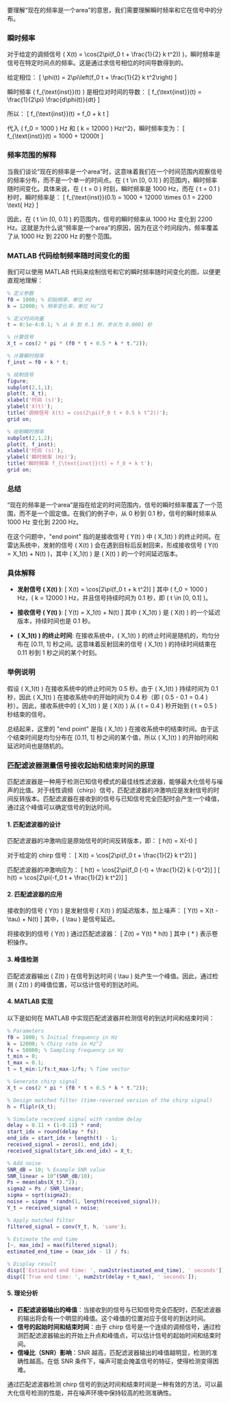 要理解“现在的频率是一个area”的意思，我们需要理解瞬时频率和它在信号中的分布。

### 瞬时频率
对于给定的调频信号 \( X(t) = \cos(2\pi(f_0 t + \frac{1}{2} k t^2)) \)，瞬时频率是信号在特定时间点的频率。这是通过求信号相位的时间导数得到的。

给定相位：
\[ \phi(t) = 2\pi\left(f_0 t + \frac{1}{2} k t^2\right) \]

瞬时频率 \( f_{\text{inst}}(t) \) 是相位对时间的导数：
\[ f_{\text{inst}}(t) = \frac{1}{2\pi} \frac{d\phi(t)}{dt} \]

所以：
\[ f_{\text{inst}}(t) = f_0 + k t \]

代入 \( f_0 = 1000 \) Hz 和 \( k = 12000 \) Hz\(^2\)，瞬时频率变为：
\[ f_{\text{inst}}(t) = 1000 + 12000t \]

### 频率范围的解释
当我们谈论“现在的频率是一个area”时，这意味着我们在一个时间范围内观察信号的频率分布，而不是一个单一的时间点。在 \( t \in [0, 0.1] \) 的范围内，瞬时频率随时间变化。具体来说，在 \( t = 0 \) 时刻，瞬时频率是 1000 Hz，而在 \( t = 0.1 \) 秒时，瞬时频率是：
\[ f_{\text{inst}}(0.1) = 1000 + 12000 \times 0.1 = 2200 \text{ Hz} \]

因此，在 \( t \in [0, 0.1] \) 的范围内，信号的瞬时频率从 1000 Hz 变化到 2200 Hz。这就是为什么说“频率是一个area”的原因，因为在这个时间段内，频率覆盖了从 1000 Hz 到 2200 Hz 的整个范围。

### MATLAB 代码绘制频率随时间变化的图
我们可以使用 MATLAB 代码来绘制信号和它的瞬时频率随时间变化的图，以便更直观地理解：

```matlab
% 定义参数
f0 = 1000; % 初始频率，单位 Hz
k = 12000; % 频率变化率，单位 Hz^2

% 定义时间向量
t = 0:1e-4:0.1; % 从 0 到 0.1 秒，步长为 0.0001 秒

% 计算信号
X_t = cos(2 * pi * (f0 * t + 0.5 * k * t.^2));

% 计算瞬时频率
f_inst = f0 + k * t;

% 绘制信号
figure;
subplot(2,1,1);
plot(t, X_t);
xlabel('时间 (s)');
ylabel('X(t)');
title('调频信号 X(t) = cos(2\pi(f_0 t + 0.5 k t^2))');
grid on;

% 绘制瞬时频率
subplot(2,1,2);
plot(t, f_inst);
xlabel('时间 (s)');
ylabel('瞬时频率 (Hz)');
title('瞬时频率 f_{\text{inst}}(t) = f_0 + k t');
grid on;
```

### 总结
“现在的频率是一个area”是指在给定的时间范围内，信号的瞬时频率覆盖了一个范围，而不是一个固定值。在我们的例子中，从 0 秒到 0.1 秒，信号的瞬时频率从 1000 Hz 变化到 2200 Hz。


在这个问题中，"end point" 指的是接收信号 \( Y(t) \) 中 \( X_1(t) \) 的终止时间。在雷达系统中，发射的信号 \( X(t) \) 会在遇到目标后反射回来，形成接收信号 \( Y(t) = X_1(t) + N(t) \)，其中 \( X_1(t) \) 是 \( X(t) \) 的一个时间延迟版本。

### 具体解释

- **发射信号 \( X(t) \)**:
  \[
  X(t) = \cos[2\pi(f_0 t + k t^2)]
  \]
  其中 \( f_0 = 1000 \) Hz，\( k = 12000 \) Hz，并且信号持续时间为 0.1 秒，即 \( t \in [0, 0.1] \)。

- **接收信号 \( Y(t) \)**:
  \[
  Y(t) = X_1(t) + N(t)
  \]
  其中 \( X_1(t) \) 是 \( X(t) \) 的一个延迟版本，持续时间也是 0.1 秒。

- **\( X_1(t) \) 的终止时间**:
  在接收系统中，\( X_1(t) \) 的终止时间是随机的，均匀分布在 [0.11, 1] 秒之间。这意味着反射回来的信号 \( X_1(t) \) 的持续时间结束在 0.11 秒到 1 秒之间的某个时刻。

### 举例说明

假设 \( X_1(t) \) 在接收系统中的终止时间为 0.5 秒。由于 \( X_1(t) \) 持续时间为 0.1 秒，因此 \( X_1(t) \) 在接收系统中的开始时间为 0.4 秒（即 \( 0.5 - 0.1 = 0.4 \) 秒）。因此，接收系统中的 \( X_1(t) \) 是 \( X(t) \) 从 \( t = 0.4 \) 秒开始到 \( t = 0.5 \) 秒结束的信号。

总结起来，这里的 "end point" 是指 \( X_1(t) \) 在接收系统中的结束时间。由于这个结束时间是均匀分布在 [0.11, 1] 秒之间的某个值，所以 \( X_1(t) \) 的开始时间和延迟时间也是随机的。

### 匹配滤波器测量信号接收起始和结束时间的原理

匹配滤波器是一种用于检测已知信号模式的最佳线性滤波器，能够最大化信号与噪声的比值。对于线性调频（chirp）信号，匹配滤波器的冲激响应是发射信号的时间反转版本。匹配滤波器在接收到的信号与已知信号完全匹配时会产生一个峰值，通过这个峰值可以确定信号的到达时间。

#### 1. 匹配滤波器的设计

匹配滤波器的冲激响应是原始信号的时间反转版本，即：
\[ h(t) = X(-t) \]

对于给定的 chirp 信号：
\[ X(t) = \cos[2\pi(f_0 t + \frac{1}{2} k t^2)] \]

匹配滤波器的冲激响应为：
\[ h(t) = \cos[2\pi(f_0 (-t) + \frac{1}{2} k (-t)^2)] \]
\[ h(t) = \cos[2\pi(-f_0 t + \frac{1}{2} k t^2)] \]

#### 2. 匹配滤波器的应用

接收到的信号 \( Y(t) \) 是发射信号 \( X(t) \) 的延迟版本，加上噪声：
\[ Y(t) = X(t - \tau) + N(t) \]
其中，\( \tau \) 是信号延迟。

将接收到的信号 \( Y(t) \) 通过匹配滤波器：
\[ Z(t) = Y(t) * h(t) \]
其中 \( * \) 表示卷积操作。

#### 3. 峰值检测

匹配滤波器输出 \( Z(t) \) 在信号到达时间 \( \tau \) 处产生一个峰值。因此，通过检测 \( Z(t) \) 的峰值位置，可以估计信号的到达时间。

#### 4. MATLAB 实现

以下是如何在 MATLAB 中实现匹配滤波器并检测信号的到达时间和结束时间：

```matlab
% Parameters
f0 = 1000; % Initial frequency in Hz
k = 12000; % Chirp rate in Hz^2
fs = 50000; % Sampling frequency in Hz
t_min = 0;
t_max = 0.1;
t = t_min:1/fs:t_max-1/fs; % Time vector

% Generate chirp signal
X_t = cos(2 * pi * (f0 * t + 0.5 * k * t.^2));

% Design matched filter (time-reversed version of the chirp signal)
h = fliplr(X_t);

% Simulate received signal with random delay
delay = 0.11 + (1-0.11) * rand;
start_idx = round(delay * fs);
end_idx = start_idx + length(t) - 1;
received_signal = zeros(1, end_idx);
received_signal(start_idx:end_idx) = X_t;

% Add noise
SNR_dB = 10; % Example SNR value
SNR_linear = 10^(SNR_dB/10);
Ps = mean(abs(X_t).^2);
sigma2 = Ps / SNR_linear;
sigma = sqrt(sigma2);
noise = sigma * randn(1, length(received_signal));
Y_t = received_signal + noise;

% Apply matched filter
filtered_signal = conv(Y_t, h, 'same');

% Estimate the end time
[~, max_idx] = max(filtered_signal);
estimated_end_time = (max_idx - 1) / fs;

% Display result
disp(['Estimated end time: ', num2str(estimated_end_time), ' seconds']);
disp(['True end time: ', num2str(delay + t_max), ' seconds']);
```

#### 5. 理论分析

- **匹配滤波器输出的峰值**：当接收到的信号与已知信号完全匹配时，匹配滤波器的输出将会有一个明显的峰值。这个峰值的位置对应于信号的到达时间。
- **信号的起始时间和结束时间**：由于 chirp 信号是一个连续的调频信号，通过检测匹配滤波器输出的开始上升点和峰值点，可以估计信号的起始时间和结束时间。
- **信噪比（SNR）影响**：SNR 越高，匹配滤波器输出的峰值越明显，检测的准确性越高。在低 SNR 条件下，噪声可能会掩盖信号的特征，使得检测变得困难。

通过匹配滤波器检测 chirp 信号的到达时间和结束时间是一种有效的方法，可以最大化信号检测的性能，并在噪声环境中保持较高的检测准确性。